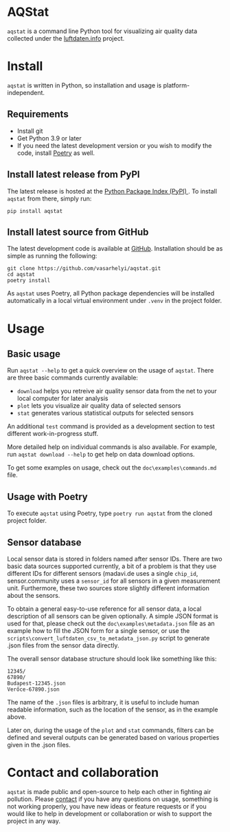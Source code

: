 # AQStat

`aqstat` is a command line Python tool for visualizing air quality data collected under the [luftdaten.info](https://luftdaten.info/) project.

# Install

`aqstat` is written in Python, so installation and usage is platform-independent.

## Requirements

* Install git
* Get Python 3.9 or later
* If you need the latest development version or you wish to modify the code, install [Poetry](https://python-poetry.org/docs/#installation) as well.

## Install latest release from PyPI

The latest release is hosted at the [Python Package Index (PyPI) ](https://pypi.org/project/aqstat). To install `aqstat` from there, simply run:

```
pip install aqstat
```

## Install latest source from GitHub

The latest development code is available at [GitHub](https://github.com/vasarhelyi/aqstat). Installation should be as simple as running the following:

```
git clone https://github.com/vasarhelyi/aqstat.git
cd aqstat
poetry install
```

As `aqstat` uses Poetry, all Python package dependencies will be installed automatically in a local virtual environment under `.venv` in the project folder.

# Usage

## Basic usage

Run `aqstat --help` to get a quick overview on the usage of `aqstat`. There are three basic commands currently available:

  * `download` helps you retreive air quality sensor data from the net to your local computer for later analysis
  * `plot` lets you visualize air quality data of selected sensors
  * `stat` generates various statistical outputs for selected sensors

An additional `test` command is provided as a development section to test different work-in-progress stuff.

More detailed help on individual commands is also available. For example, run `aqstat download --help` to get help on data download options.

To get some examples on usage, check out the `doc\examples\commands.md` file.

## Usage with Poetry

To execute `aqstat` using Poetry, type `poetry run aqstat` from the cloned project folder.


## Sensor database

Local sensor data is stored in folders named after sensor IDs. There are two basic data sources supported currently, a bit of a problem is that they use different IDs for different sensors (madavi.de uses a single `chip_id`, sensor.community uses a `sensor_id` for all sensors in a given measurement unit. Furthermore, these two sources store slightly different information about the sensors.

To obtain a general easy-to-use reference for all sensor data, a local description of all sensors can be given optionally. A simple JSON format is used for that, please check out the `doc\examples\metadata.json` file as an example how to fill the JSON form for a single sensor, or use the `scripts\convert_luftdaten_csv_to_metadata_json.py` script to generate .json files from the sensor data directly.

The overall sensor database structure should look like something like this:

```
12345/
67890/
Budapest-12345.json
Verőce-67890.json
```

The name of the `.json` files is arbitrary, it is useful to include human readable information, such as the location of the sensor, as in the example above.

Later on, during the usage of the `plot` and `stat` commands, filters can be defined and several outputs can be generated based on various properties given in the .json files.

# Contact and collaboration

`aqstat` is made public and open-source to help each other in fighting air pollution. Please [contact](mailto:vasarhelyi@hal.elte.hu) if you have any questions on usage, something is not working properly, you have new ideas or feature requests or if you would like to help in development or collaboration or wish to support the project in any way.

